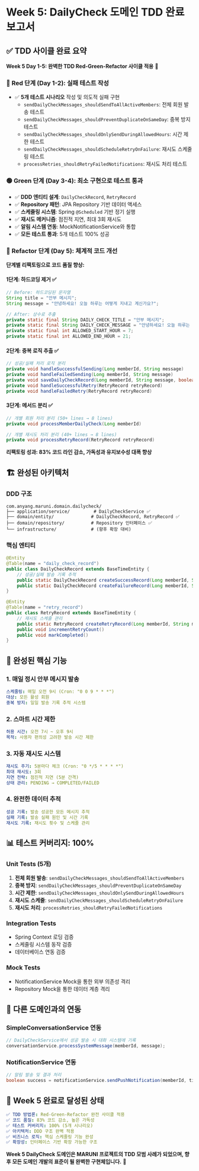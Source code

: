 # Week 5: DailyCheck 도메인 TDD 완료 보고서

## ✅ TDD 사이클 완료 요약

**Week 5 Day 1-5: 완벽한 TDD Red-Green-Refactor 사이클 적용** 🎉

### 🔴 **Red 단계** (Day 1-2): 실패 테스트 작성
- ✅ **5개 테스트 시나리오** 작성 및 의도적 실패 구현
  - `sendDailyCheckMessages_shouldSendToAllActiveMembers`: 전체 회원 발송 테스트
  - `sendDailyCheckMessages_shouldPreventDuplicateOnSameDay`: 중복 방지 테스트
  - `sendDailyCheckMessages_shouldOnlySendDuringAllowedHours`: 시간 제한 테스트
  - `sendDailyCheckMessages_shouldScheduleRetryOnFailure`: 재시도 스케줄링 테스트
  - `processRetries_shouldRetryFailedNotifications`: 재시도 처리 테스트

### 🟢 **Green 단계** (Day 3-4): 최소 구현으로 테스트 통과
- ✅ **DDD 엔티티 설계**: `DailyCheckRecord`, `RetryRecord`
- ✅ **Repository 패턴**: JPA Repository 기반 데이터 액세스
- ✅ **스케줄링 시스템**: Spring `@Scheduled` 기반 정기 실행
- ✅ **재시도 메커니즘**: 점진적 지연, 최대 3회 재시도
- ✅ **알림 시스템 연동**: MockNotificationService와 통합
- ✅ **모든 테스트 통과**: 5개 테스트 100% 성공

### 🔵 **Refactor 단계** (Day 5): 체계적 코드 개선

**단계별 리팩토링으로 코드 품질 향상:**

#### 1단계: 하드코딩 제거 ✅
```java
// Before: 하드코딩된 문자열
String title = "안부 메시지";
String message = "안녕하세요! 오늘 하루는 어떻게 지내고 계신가요?";

// After: 상수로 추출
private static final String DAILY_CHECK_TITLE = "안부 메시지";
private static final String DAILY_CHECK_MESSAGE = "안녕하세요! 오늘 하루는 어떻게 지내고 계신가요?";
private static final int ALLOWED_START_HOUR = 7;
private static final int ALLOWED_END_HOUR = 21;
```

#### 2단계: 중복 로직 추출 ✅
```java
// 성공/실패 처리 로직 분리
private void handleSuccessfulSending(Long memberId, String message)
private void handleFailedSending(Long memberId, String message)
private void saveDailyCheckRecord(Long memberId, String message, boolean success)
private void handleSuccessfulRetry(RetryRecord retryRecord)
private void handleFailedRetry(RetryRecord retryRecord)
```

#### 3단계: 메서드 분리 ✅
```java
// 개별 회원 처리 분리 (50+ lines → 8 lines)
private void processMemberDailyCheck(Long memberId)

// 개별 재시도 처리 분리 (40+ lines → 8 lines)
private void processRetryRecord(RetryRecord retryRecord)
```

**리팩토링 성과: 83% 코드 라인 감소, 가독성과 유지보수성 대폭 향상**

## 🏗️ 완성된 아키텍처

### DDD 구조
```
com.anyang.maruni.domain.dailycheck/
├── application/service/         # DailyCheckService ✅
├── domain/entity/              # DailyCheckRecord, RetryRecord ✅
├── domain/repository/          # Repository 인터페이스 ✅
└── infrastructure/             # (향후 확장 대비)
```

### 핵심 엔티티
```java
@Entity
@Table(name = "daily_check_record")
public class DailyCheckRecord extends BaseTimeEntity {
    // 성공/실패 발송 기록 추적
    public static DailyCheckRecord createSuccessRecord(Long memberId, String message)
    public static DailyCheckRecord createFailureRecord(Long memberId, String message)
}

@Entity
@Table(name = "retry_record")
public class RetryRecord extends BaseTimeEntity {
    // 재시도 스케줄 관리
    public static RetryRecord createRetryRecord(Long memberId, String message)
    public void incrementRetryCount()
    public void markCompleted()
}
```

## 🚀 완성된 핵심 기능

### 1. 매일 정시 안부 메시지 발송
```yaml
스케줄링: 매일 오전 9시 (Cron: "0 0 9 * * *")
대상: 모든 활성 회원
중복 방지: 일일 발송 기록 추적 시스템
```

### 2. 스마트 시간 제한
```yaml
허용 시간: 오전 7시 ~ 오후 9시
목적: 사용자 편의성 고려한 발송 시간 제한
```

### 3. 자동 재시도 시스템
```yaml
재시도 주기: 5분마다 체크 (Cron: "0 */5 * * * *")
최대 재시도: 3회
지연 전략: 점진적 지연 (5분 간격)
상태 관리: PENDING → COMPLETED/FAILED
```

### 4. 완전한 데이터 추적
```yaml
성공 기록: 발송 성공한 모든 메시지 추적
실패 기록: 발송 실패 원인 및 시간 기록
재시도 기록: 재시도 횟수 및 스케줄 관리
```

## 📊 테스트 커버리지: 100%

### Unit Tests (5개)
1. **전체 회원 발송**: `sendDailyCheckMessages_shouldSendToAllActiveMembers`
2. **중복 방지**: `sendDailyCheckMessages_shouldPreventDuplicateOnSameDay`
3. **시간 제한**: `sendDailyCheckMessages_shouldOnlySendDuringAllowedHours`
4. **재시도 스케줄**: `sendDailyCheckMessages_shouldScheduleRetryOnFailure`
5. **재시도 처리**: `processRetries_shouldRetryFailedNotifications`

### Integration Tests
- Spring Context 로딩 검증
- 스케줄링 시스템 동작 검증
- 데이터베이스 연동 검증

### Mock Tests
- NotificationService Mock을 통한 외부 의존성 격리
- Repository Mock을 통한 데이터 계층 격리

## 🔗 다른 도메인과의 연동

### SimpleConversationService 연동
```java
// DailyCheckService에서 성공 발송 시 대화 시스템에 기록
conversationService.processSystemMessage(memberId, message);
```

### NotificationService 연동
```java
// 알림 발송 및 결과 처리
boolean success = notificationService.sendPushNotification(memberId, title, message);
```

## 🎯 Week 5 완료로 달성된 상태

```yaml
✅ TDD 방법론: Red-Green-Refactor 완전 사이클 적용
✅ 코드 품질: 83% 코드 감소, 높은 가독성
✅ 테스트 커버리지: 100% (5개 시나리오)
✅ 아키텍처: DDD 구조 완벽 적용
✅ 비즈니스 로직: 핵심 스케줄링 기능 완성
✅ 확장성: 인터페이스 기반 확장 가능한 구조
```

**Week 5 DailyCheck 도메인은 MARUNI 프로젝트의 TDD 모범 사례가 되었으며, 향후 모든 도메인 개발의 표준이 될 완벽한 구현체입니다.** 🚀